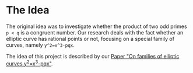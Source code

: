 # The Idea

The original idea was to investigate whether the product of two odd primes `p < q` is a congruent number. Our research deals with the fact whether an elliptic curve has rational points or not, focusing on a special family of curves, namely `y^2=x^3-pqx`.

The idea of this project is described by our [Paper "On families of elliptic curves y<sup>2</sup>=x<sup>3</sup>-pqx"](https://arxiv.org/abs/2401.00215).
